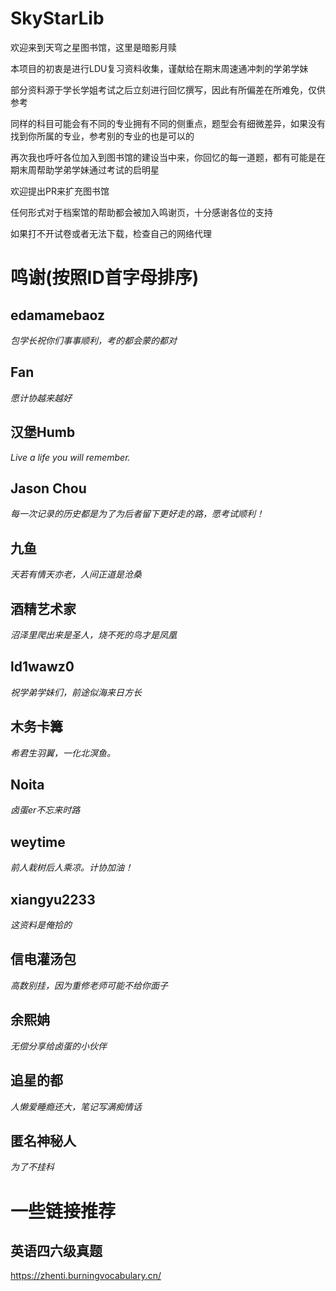 # SkyStarLib
欢迎来到天穹之星图书馆，这里是暗影月赎

本项目的初衷是进行LDU复习资料收集，谨献给在期末周速通冲刺的学弟学妹

部分资料源于学长学姐考试之后立刻进行回忆撰写，因此有所偏差在所难免，仅供参考

同样的科目可能会有不同的专业拥有不同的侧重点，题型会有细微差异，如果没有找到你所属的专业，参考别的专业的也是可以的

再次我也呼吁各位加入到图书馆的建设当中来，你回忆的每一道题，都有可能是在期末周帮助学弟学妹通过考试的启明星

欢迎提出PR来扩充图书馆

任何形式对于档案馆的帮助都会被加入鸣谢页，十分感谢各位的支持

如果打不开试卷或者无法下载，检查自己的网络代理

# 鸣谢(按照ID首字母排序)

## edamamebaoz
*包学长祝你们事事顺利，考的都会蒙的都对*

## Fan
*愿计协越来越好*

## 汉堡Humb
*Live a life you will remember.*

## Jason Chou
*每一次记录的历史都是为了为后者留下更好走的路，愿考试顺利！*

## 九鱼
*天若有情天亦老，人间正道是沧桑*

## 酒精艺术家 
*沼泽里爬出来是圣人，烧不死的鸟才是凤凰*

## ld1wawz0
*祝学弟学妹们，前途似海来日方长*

## 木务卡篝
*希君生羽翼，一化北溟鱼。*

## Noita
*卤蛋er不忘来时路*

## weytime
*前人栽树后人乘凉。计协加油！*

## xiangyu2233
*这资料是俺拾的*

## 信电灌汤包
*高数别挂，因为重修老师可能不给你面子*

## 余熙姌
*无偿分享给卤蛋的小伙伴*

## 追星的都
*人懒爱睡瘾还大，笔记写满痴情话*

## 匿名神秘人
*为了不挂科*

# 一些链接推荐
## 英语四六级真题
https://zhenti.burningvocabulary.cn/
